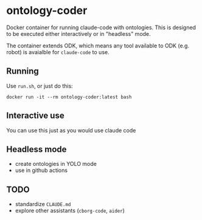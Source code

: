 # ontology-coder

Docker container for running claude-code with ontologies. This is designed to be executed either interactively or in "headless" mode.

The container extends ODK, which means any tool available to ODK (e.g. robot) is avaialble for `claude-code` to use.

## Running

Use `run.sh`, or just do this:

`docker run -it --rm ontology-coder:latest bash`

## Interactive use

You can use this just as you would use claude code

## Headless mode

- create ontologies in YOLO mode
- use in github actions

## TODO

- standardize `CLAUDE.md`
- explore other assistants (`cborg-code`, `aider`)
